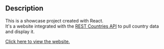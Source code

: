 ## Description

This is a showcase project created with React.<br />
It's a website integrated with the [REST Countries API](https://restcountries.eu) to pull country data and display it.

[Click here to view the website.](https://countries-showcase.now.sh/)

